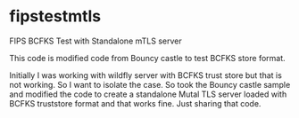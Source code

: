 # fipstestmtls
FIPS BCFKS Test with Standalone mTLS server

This code is modified code from  Bouncy castle to test BCFKS store format. 

Initially I was working with wildfly server with BCFKS trust store but that is not working. So I want to isolate the case. So took the Bouncy castle sample and modified the code to create a standalone Mutal TLS server loaded with BCFKS truststore format and that works fine. Just sharing that code.
